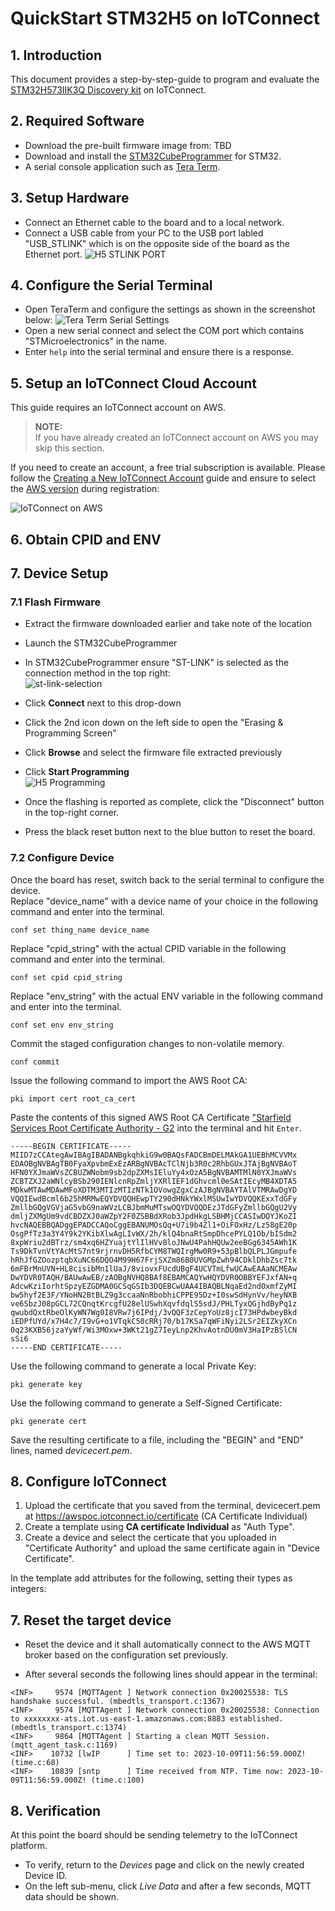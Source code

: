 # QuickStart STM32H5 on IoTConnect

## 1. Introduction  
This document provides a step-by-step-guide to program and evaluate the 
[STM32H573IIK3Q Discovery kit](https://www.st.com/en/evaluation-tools/stm32h573i-dk.html) on IoTConnect.

## 2. Required Software  
* Download the pre-built firmware image from: TBD
* Download and install the [STM32CubeProgrammer](https://www.st.com/en/development-tools/stm32cubeprog.html) for STM32.
* A serial console application such as [Tera Term](https://sourceforge.net/projects/tera-term/).

## 3. Setup Hardware  
* Connect an Ethernet cable to the board and to a local network.
* Connect a USB cable from your PC to the USB port labled "USB_STLINK" which is on the opposite side of the board as the Ethernet port.
![H5 STLINK PORT](media/H5_STLINK_PORT.png)  

## 4. Configure the Serial Terminal  
* Open TeraTerm and configure the settings as shown in the screenshot below:
![Tera Term Serial Settings](media/teraterm_settings.png)
* Open a new serial connect and select the COM port which contains "STMicroelectronics" in the name.
* Enter `help` into the serial terminal and ensure there is a response.

## 5. Setup an IoTConnect Cloud Account
This guide requires an IoTConnect account on AWS.

>**NOTE:**  
> If you have already created an IoTConnect account on AWS you may skip this section.

If you need to create an account, a free trial subscription is available.
Please follow the 
[Creating a New IoTConnect Account](https://github.com/avnet-iotconnect/avnet-iotconnect.github.io/blob/main/documentation/iotconnect/subscription/subscription.md)
guide and ensure to select the [AWS version](https://subscription.iotconnect.io/subscribe?cloud=aws) during registration:

![IoTConnect on AWS](https://github.com/avnet-iotconnect/avnet-iotconnect.github.io/blob/main/documentation/iotconnect/subscription/media/iotc-aws.png)

## 6. Obtain CPID and ENV

## 7. Device Setup  
### 7.1 Flash Firmware  

* Extract the firmware downloaded earlier and take note of the location
* Launch the STM32CubeProgrammer
* In STM32CubeProgrammer ensure "ST-LINK" is selected as the connection method in the top right:  
![st-link-selection](media/st-link-selection.png)  
* Click **Connect** next to this drop-down
* Click the 2nd icon down on the left side to open the "Erasing & Programming Screen"
* Click **Browse** and select the firmware file extracted previously
* Click **Start Programming**  
![H5 Programming](media/h5-programming.png)  

* Once the flashing is reported as complete, click the  "Disconnect" button in the top-right corner.  
* Press the black reset button next to the blue button to reset the board.  

### 7.2 Configure Device
Once the board has reset, switch back to the serial terminal to configure the device.  
Replace "device_name" with a device name of your choice in the following command and enter into the terminal.  
```
conf set thing_name device_name
```

Replace "cpid_string" with the actual CPID variable in the following command and enter into the terminal.  
```
conf set cpid cpid_string
```

Replace "env_string" with the actual ENV variable in the following command and enter into the terminal.  
```
conf set env env_string
```

Commit the staged configuration changes to non-volatile memory.  
```
conf commit
```

Issue the following command to import the AWS Root CA:  
```
pki import cert root_ca_cert
```

Paste the contents of this signed AWS Root CA Certificate ["Starfield Services Root Certificate Authority - G2](https://www.amazontrust.com/repository/SFSRootCAG2.pem) into the terminal and hit `Enter`.  
```
-----BEGIN CERTIFICATE-----
MIID7zCCAtegAwIBAgIBADANBgkqhkiG9w0BAQsFADCBmDELMAkGA1UEBhMCVVMx
EDAOBgNVBAgTB0FyaXpvbmExEzARBgNVBAcTClNjb3R0c2RhbGUxJTAjBgNVBAoT
HFN0YXJmaWVsZCBUZWNobm9sb2dpZXMsIEluYy4xOzA5BgNVBAMTMlN0YXJmaWVs
ZCBTZXJ2aWNlcyBSb290IENlcnRpZmljYXRlIEF1dGhvcml0eSAtIEcyMB4XDTA5
MDkwMTAwMDAwMFoXDTM3MTIzMTIzNTk1OVowgZgxCzAJBgNVBAYTAlVTMRAwDgYD
VQQIEwdBcml6b25hMRMwEQYDVQQHEwpTY290dHNkYWxlMSUwIwYDVQQKExxTdGFy
ZmllbGQgVGVjaG5vbG9naWVzLCBJbmMuMTswOQYDVQQDEzJTdGFyZmllbGQgU2Vy
dmljZXMgUm9vdCBDZXJ0aWZpY2F0ZSBBdXRob3JpdHkgLSBHMjCCASIwDQYJKoZI
hvcNAQEBBQADggEPADCCAQoCggEBANUMOsQq+U7i9b4Zl1+OiFOxHz/Lz58gE20p
OsgPfTz3a3Y4Y9k2YKibXlwAgLIvWX/2h/klQ4bnaRtSmpDhcePYLQ1Ob/bISdm2
8xpWriu2dBTrz/sm4xq6HZYuajtYlIlHVv8loJNwU4PahHQUw2eeBGg6345AWh1K
Ts9DkTvnVtYAcMtS7nt9rjrnvDH5RfbCYM8TWQIrgMw0R9+53pBlbQLPLJGmpufe
hRhJfGZOozptqbXuNC66DQO4M99H67FrjSXZm86B0UVGMpZwh94CDklDhbZsc7tk
6mFBrMnUVN+HL8cisibMn1lUaJ/8viovxFUcdUBgF4UCVTmLfwUCAwEAAaNCMEAw
DwYDVR0TAQH/BAUwAwEB/zAOBgNVHQ8BAf8EBAMCAQYwHQYDVR0OBBYEFJxfAN+q
AdcwKziIorhtSpzyEZGDMA0GCSqGSIb3DQEBCwUAA4IBAQBLNqaEd2ndOxmfZyMI
bw5hyf2E3F/YNoHN2BtBLZ9g3ccaaNnRbobhiCPPE95Dz+I0swSdHynVv/heyNXB
ve6SbzJ08pGCL72CQnqtKrcgfU28elUSwhXqvfdqlS5sdJ/PHLTyxQGjhdByPq1z
qwubdQxtRbeOlKyWN7Wg0I8VRw7j6IPdj/3vQQF3zCepYoUz8jcI73HPdwbeyBkd
iEDPfUYd/x7H4c7/I9vG+o1VTqkC50cRRj70/b17KSa7qWFiNyi2LSr2EIZkyXCn
0q23KXB56jzaYyWf/Wi3MOxw+3WKt21gZ7IeyLnp2KhvAotnDU0mV3HaIPzBSlCN
sSi6
-----END CERTIFICATE-----
```

Use the following command to generate a local Private Key:  
```
pki generate key
```

Use the following command to generate a Self-Signed Certificate:  
```
pki generate cert
```

Save the resulting certificate to a file, including the "BEGIN" and "END" lines, named *devicecert.pem*.  

## 8. Configure IoTConnect  
1. Upload the certificate that you saved from the terminal, devicecert.pem at https://awspoc.iotconnect.io/certificate (CA Certificate Individual)
2. Create a template using **CA certificate Individual** as "Auth Type".
3. Create a device and select the certicate that you uploaded in "Certificate Authority" and upload the same certificate again in "Device Certificate".


In the template add attributes for the following, setting their types as integers:

## 7. Reset the target device

* Reset the device and it shall automatically connect to the AWS MQTT broker based on the configuration set previously. 

* After several seconds the following lines should appear in the terminal:  

```
<INF>     9574 [MQTTAgent ] Network connection 0x20025538: TLS handshake successful. (mbedtls_transport.c:1367)
<INF>     9574 [MQTTAgent ] Network connection 0x20025538: Connection to xxxxxxxx-ats.iot.us-east-1.amazonaws.com:8883 established. (mbedtls_transport.c:1374)
<INF>     9864 [MQTTAgent ] Starting a clean MQTT Session. (mqtt_agent_task.c:1169)
<INF>    10732 [lwIP      ] Time set to: 2023-10-09T11:56:59.000Z! (time.c:68)
<INF>    10839 [sntp      ] Time received from NTP. Time now: 2023-10-09T11:56:59.000Z! (time.c:100)
```

## 8. Verification

At this point the board should be sending telemetry to the IoTConnect platform.
* To verify, return to the *Devices* page and click on the newly created Device ID.
* On the left sub-menu, click *Live Data* and after a few seconds, MQTT data should be shown. 
